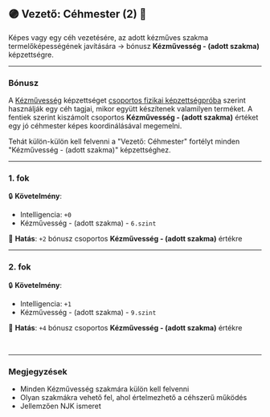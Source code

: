 ## 🟣 Vezető: Céhmester (2) 🔁

<!-- tag: md_fortely_multiple_vezetocehmester -->

Képes vagy egy céh vezetésére, az adott kézműves szakma termelőképességének javítására → bónusz **Kézművesség - (adott szakma)** képzettségre.

---
### Bónusz

A [Kézművesség](../kepzettsegek.szekunder/kezmuvesseg.md) képzettséget [csoportos fizikai képzettségpróba](../030_07_01_csoportos_kepzettsegproba.md#️-1-csoportos-fizikai-képzettségpróba) szerint használják egy céh tagjai, mikor együtt készítenek valamilyen terméket. A fentiek szerint kiszámolt csoportos **Kézművesség - (adott szakma)** értéket egy jó céhmester képes koordinálásával megemelni.

Tehát külön-külön kell felvenni a "Vezető: Céhmester" fortélyt minden "Kézművesség - (adott szakma)" képzettséghez.

---
### 1. fok

🔒 **Követelmény**:
- Intelligencia: `+0`
- Kézművesség - (adott szakma) - `6.szint`

🌟 **Hatás**: `+2` bónusz csoportos **Kézművesség - (adott szakma)** értékre

---
### 2. fok

🔒 **Követelmény**:
- Intelligencia: `+1`
- Kézművesség - (adott szakma) - `9.szint`

🌟 **Hatás**: `+4` bónusz csoportos **Kézművesség - (adott szakma)** értékre

<br />

---
### Megjegyzések

- Minden Kézművesség szakmára külön kell felvenni
- Olyan szakmákra vehető fel, ahol értelmezhető a céhszerű működés
- Jellemzően NJK ismeret
